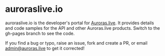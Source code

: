 # auroraslive.io
auroraslive.io is the developer's portal for [Auroras.live](https://auroras.live). It provides details and code samples for the API and other Auroras.live products. Switch to the gh-pages branch to see the code.

If you find a bug or typo, raise an issue, fork and create a PR, or email admin@auroras.live to get it corrected!
